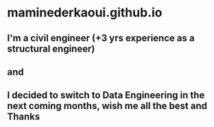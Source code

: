 # maminederkaoui.github.io
## I'm a civil engineer (+3 yrs experience as a structural engineer) 
## and 
## I decided to switch to Data Engineering in the next coming months, wish me all the best and Thanks

